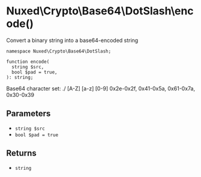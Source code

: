 # Nuxed\\Crypto\\Base64\\DotSlash\\encode()




Convert a binary string into a base64-encoded string




``` Hack
namespace Nuxed\Crypto\Base64\DotSlash;

function encode(
  string $src,
  bool $pad = true,
): string;
```




Base64 character set:
./         [A-Z]      [a-z]     [0-9]
0x2e-0x2f, 0x41-0x5a, 0x61-0x7a, 0x30-0x39




## Parameters




+ ` string $src `
+ ` bool $pad = true `




## Returns




* ` string `
